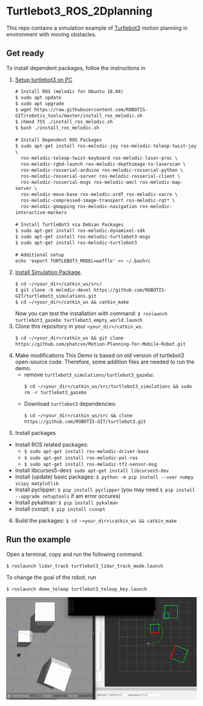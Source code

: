 # Turtlebot3_ROS_2Dplanning

This repo contains a simulation example of [Turtlebot3](https://emanual.robotis.com/docs/en/platform/turtlebot3/overview/#overview) motion planning in environment with moving obstacles. 


## Get ready
To install dependent packages, folloe the instructions in 
1. [Setup turtlebot3 on PC](https://emanual.robotis.com/docs/en/platform/turtlebot3/quick-start/#pc-setup)
    ```
    # Install ROS (melodic for Ubuntu 18.04)
    $ sudo apt update
    $ sudo apt upgrade
    $ wget https://raw.githubusercontent.com/ROBOTIS-GIT/robotis_tools/master/install_ros_melodic.sh
    $ chmod 755 ./install_ros_melodic.sh 
    $ bash ./install_ros_melodic.sh
    
    # Install Dependent ROS Packages
    $ sudo apt-get install ros-melodic-joy ros-melodic-teleop-twist-joy \
      ros-melodic-teleop-twist-keyboard ros-melodic-laser-proc \
      ros-melodic-rgbd-launch ros-melodic-depthimage-to-laserscan \
      ros-melodic-rosserial-arduino ros-melodic-rosserial-python \
      ros-melodic-rosserial-server ros-melodic-rosserial-client \
      ros-melodic-rosserial-msgs ros-melodic-amcl ros-melodic-map-server \
      ros-melodic-move-base ros-melodic-urdf ros-melodic-xacro \
      ros-melodic-compressed-image-transport ros-melodic-rqt* \
      ros-melodic-gmapping ros-melodic-navigation ros-melodic-interactive-markers
      
    # Install TurtleBot3 via Debian Packages
    $ sudo apt-get install ros-melodic-dynamixel-sdk
    $ sudo apt-get install ros-melodic-turtlebot3-msgs
    $ sudo apt-get install ros-melodic-turtlebot3
    
    # Additional setup
    echo 'export TURTLEBOT3_MODEL=waffle' >> ~/.bashrc 
    ```
2. [Install Simulation Package](https://emanual.robotis.com/docs/en/platform/turtlebot3/simulation/#gazebo-simulation). 
    ```
    $ cd ~/<your_dir>/catkin_ws/src/
    $ git clone -b melodic-devel https://github.com/ROBOTIS-GIT/turtlebot3_simulations.git
    $ cd ~/<your_dir>/catkin_ws && catkin_make
    ```
    Now you can test the installation with command: `$ roslaunch turtlebot3_gazebo turtlebot3_empty_world.launch`
3. Clone this repository in your ``<your_dir>/catkin_ws``.
    ```
    $ cd ~/<your_dir>/catkin_ws && git clone https://github.com/phatcvo/Motion-Planning-for-Mobile-Robot.git
    ```
4. Make modifications
  This Demo is based on old version of turtlebot3 open-source code. Therefore, some addition files are needed to run the demo.
    - remove `turtlebot3_simulations/turtlebot3_gazebo`:
      ```
      $ cd ~/<your_dir>/catkin_ws/src/turtlebot3_simulations && sudo rm -r turtlebot3_gazebo
      ```
    - Download ``turtlebot3`` dependencies: 
      ```
      $ cd ~/<your_dir>/catkin_ws/src && clone https://github.com/ROBOTIS-GIT/turtlebot3.git
      ```
5. Install packages
  - Install ROS related packages:
    - `$ sudo apt-get install ros-melodic-driver-base`
    - `$ sudo apt-get install ros-melodic-pol-ros`
    - `$ sudo apt-get install ros-melodic-tf2-sensor-msg`
  - Install libcurses5-dev`$ sudo apt-get install libcurses5-dev`
  - Install (update) basic packages: ``$ python -m pip install --user numpy scipy matplotlib``
  - Install pyclipper: ``$ pip install pyclipper`` (you may need `$ pip install --upgrade setuptools` if am error occures)
  - Install pykalman: ``$ pip install pykalman``
  - Install cvxopt: ``$ pip install cvxopt``
6. Build the packages: ``$ cd ~<your_dir>\catkin_ws && catkin_make``

## Run the example

Open a terminal, copy and run the following command.

```
$ roslaunch lidar_track turtlebot3_lidar_track_mode.launch
```

To change the goal of the robot, run

```
$ roslaunch demo_teleop turtlebot3_teleop_key.launch
```

![GitHub Logo](/pic/2d_demo.gif)
